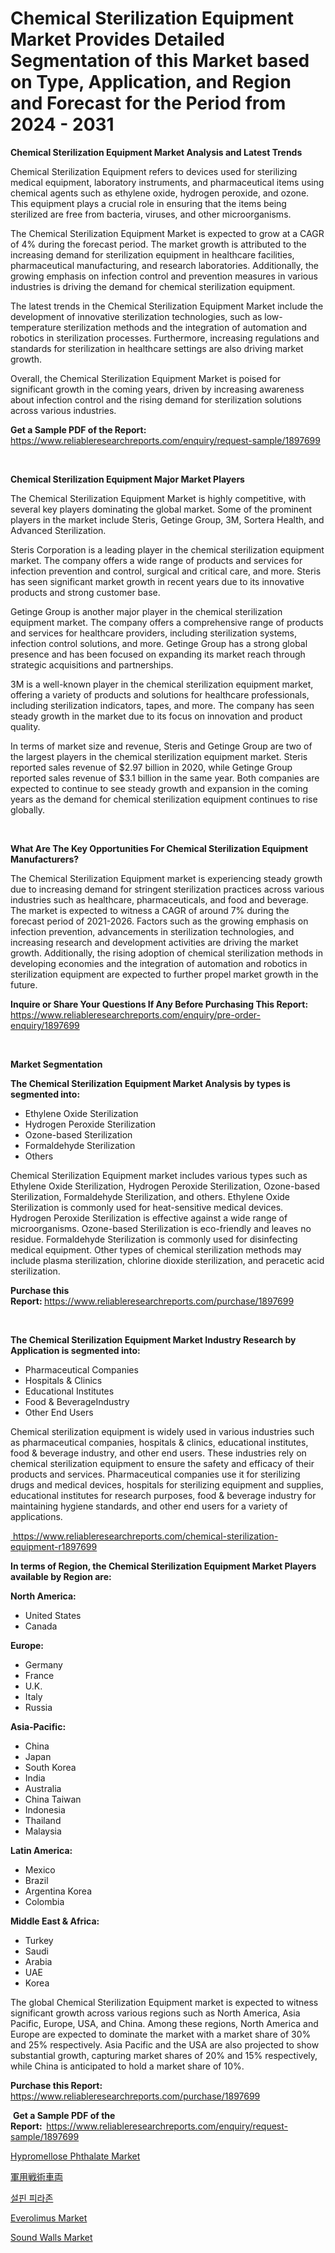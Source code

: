 <p><h1>Chemical Sterilization Equipment Market Provides Detailed Segmentation of this Market based on Type, Application, and Region and Forecast for the Period from 2024 - 2031</h1></p><p><strong>Chemical Sterilization Equipment Market Analysis and Latest Trends</strong></p>
<p><p>Chemical Sterilization Equipment refers to devices used for sterilizing medical equipment, laboratory instruments, and pharmaceutical items using chemical agents such as ethylene oxide, hydrogen peroxide, and ozone. This equipment plays a crucial role in ensuring that the items being sterilized are free from bacteria, viruses, and other microorganisms.</p><p>The Chemical Sterilization Equipment Market is expected to grow at a CAGR of 4% during the forecast period. The market growth is attributed to the increasing demand for sterilization equipment in healthcare facilities, pharmaceutical manufacturing, and research laboratories. Additionally, the growing emphasis on infection control and prevention measures in various industries is driving the demand for chemical sterilization equipment.</p><p>The latest trends in the Chemical Sterilization Equipment Market include the development of innovative sterilization technologies, such as low-temperature sterilization methods and the integration of automation and robotics in sterilization processes. Furthermore, increasing regulations and standards for sterilization in healthcare settings are also driving market growth.</p><p>Overall, the Chemical Sterilization Equipment Market is poised for significant growth in the coming years, driven by increasing awareness about infection control and the rising demand for sterilization solutions across various industries.</p></p>
<p><strong>Get a Sample PDF of the Report:&nbsp;</strong> <a href="https://www.reliableresearchreports.com/enquiry/request-sample/1897699">https://www.reliableresearchreports.com/enquiry/request-sample/1897699</a></p>
<p>&nbsp;</p>
<p><strong>Chemical Sterilization Equipment Major Market Players</strong></p>
<p><p>The Chemical Sterilization Equipment Market is highly competitive, with several key players dominating the global market. Some of the prominent players in the market include Steris, Getinge Group, 3M, Sortera Health, and Advanced Sterilization.</p><p>Steris Corporation is a leading player in the chemical sterilization equipment market. The company offers a wide range of products and services for infection prevention and control, surgical and critical care, and more. Steris has seen significant market growth in recent years due to its innovative products and strong customer base.</p><p>Getinge Group is another major player in the chemical sterilization equipment market. The company offers a comprehensive range of products and services for healthcare providers, including sterilization systems, infection control solutions, and more. Getinge Group has a strong global presence and has been focused on expanding its market reach through strategic acquisitions and partnerships.</p><p>3M is a well-known player in the chemical sterilization equipment market, offering a variety of products and solutions for healthcare professionals, including sterilization indicators, tapes, and more. The company has seen steady growth in the market due to its focus on innovation and product quality.</p><p>In terms of market size and revenue, Steris and Getinge Group are two of the largest players in the chemical sterilization equipment market. Steris reported sales revenue of $2.97 billion in 2020, while Getinge Group reported sales revenue of $3.1 billion in the same year. Both companies are expected to continue to see steady growth and expansion in the coming years as the demand for chemical sterilization equipment continues to rise globally.</p></p>
<p>&nbsp;</p>
<p><strong>What Are The Key Opportunities For Chemical Sterilization Equipment Manufacturers?</strong></p>
<p><p>The Chemical Sterilization Equipment market is experiencing steady growth due to increasing demand for stringent sterilization practices across various industries such as healthcare, pharmaceuticals, and food and beverage. The market is expected to witness a CAGR of around 7% during the forecast period of 2021-2026. Factors such as the growing emphasis on infection prevention, advancements in sterilization technologies, and increasing research and development activities are driving the market growth. Additionally, the rising adoption of chemical sterilization methods in developing economies and the integration of automation and robotics in sterilization equipment are expected to further propel market growth in the future.</p></p>
<p><strong>Inquire or Share Your Questions If Any Before Purchasing This Report:</strong> <a href="https://www.reliableresearchreports.com/enquiry/pre-order-enquiry/1897699">https://www.reliableresearchreports.com/enquiry/pre-order-enquiry/1897699</a></p>
<p>&nbsp;</p>
<p><strong>Market Segmentation</strong></p>
<p><strong>The Chemical Sterilization Equipment Market Analysis by types is segmented into:</strong></p>
<p><ul><li>Ethylene Oxide Sterilization</li><li>Hydrogen Peroxide Sterilization</li><li>Ozone-based Sterilization</li><li>Formaldehyde Sterilization</li><li>Others</li></ul></p>
<p><p>Chemical Sterilization Equipment market includes various types such as Ethylene Oxide Sterilization, Hydrogen Peroxide Sterilization, Ozone-based Sterilization, Formaldehyde Sterilization, and others. Ethylene Oxide Sterilization is commonly used for heat-sensitive medical devices. Hydrogen Peroxide Sterilization is effective against a wide range of microorganisms. Ozone-based Sterilization is eco-friendly and leaves no residue. Formaldehyde Sterilization is commonly used for disinfecting medical equipment. Other types of chemical sterilization methods may include plasma sterilization, chlorine dioxide sterilization, and peracetic acid sterilization.</p></p>
<p><strong>Purchase this Report:&nbsp;</strong><a href="https://www.reliableresearchreports.com/purchase/1897699">https://www.reliableresearchreports.com/purchase/1897699</a></p>
<p>&nbsp;</p>
<p><strong>The Chemical Sterilization Equipment Market Industry Research by Application is segmented into:</strong></p>
<p><ul><li>Pharmaceutical Companies</li><li>Hospitals & Clinics</li><li>Educational Institutes</li><li>Food & BeverageIndustry</li><li>Other End Users</li></ul></p>
<p><p>Chemical sterilization equipment is widely used in various industries such as pharmaceutical companies, hospitals & clinics, educational institutes, food & beverage industry, and other end users. These industries rely on chemical sterilization equipment to ensure the safety and efficacy of their products and services. Pharmaceutical companies use it for sterilizing drugs and medical devices, hospitals for sterilizing equipment and supplies, educational institutes for research purposes, food & beverage industry for maintaining hygiene standards, and other end users for a variety of applications.</p></p>
<p><a href="https://www.reliableresearchreports.com/chemical-sterilization-equipment-r1897699">&nbsp;https://www.reliableresearchreports.com/chemical-sterilization-equipment-r1897699</a></p>
<p><strong>In terms of Region, the Chemical Sterilization Equipment Market Players available by Region are:</strong></p>
<p>
    <p> <strong> North America: </strong>
        <ul>
            <li>United States</li>
            <li>Canada</li>
        </ul>
        </p> 
    <p> <strong> Europe: </strong>
        <ul>
            <li>Germany</li>
            <li>France</li>
            <li>U.K.</li>
            <li>Italy</li>
            <li>Russia</li>
        </ul>
        </p> 
    <p> <strong> Asia-Pacific: </strong>
        <ul>
            <li>China</li>
            <li>Japan</li>
            <li>South Korea</li>
            <li>India</li>
            <li>Australia</li>
            <li>China Taiwan</li>
            <li>Indonesia</li>
            <li>Thailand</li>
            <li>Malaysia</li>
        </ul>
        </p> 
    <p> <strong> Latin America: </strong>
        <ul>
            <li>Mexico</li>
            <li>Brazil</li>
            <li>Argentina Korea</li>
            <li>Colombia</li>
        </ul>
        </p> 
    <p> <strong> Middle East & Africa: </strong>
        <ul>
            <li>Turkey</li>
            <li>Saudi</li>
            <li>Arabia</li>
            <li>UAE</li>
            <li>Korea</li>
        </ul>
    </p>
    </p>
<p><p>The global Chemical Sterilization Equipment market is expected to witness significant growth across various regions such as North America, Asia Pacific, Europe, USA, and China. Among these regions, North America and Europe are expected to dominate the market with a market share of 30% and 25% respectively. Asia Pacific and the USA are also projected to show substantial growth, capturing market shares of 20% and 15% respectively, while China is anticipated to hold a market share of 10%.</p></p>
<p><strong>Purchase this Report: </strong><a href="https://www.reliableresearchreports.com/purchase/1897699">https://www.reliableresearchreports.com/purchase/1897699</a></p>
<p>&nbsp;<strong>Get a Sample PDF of the Report:&nbsp;&nbsp;</strong><a href="https://www.reliableresearchreports.com/enquiry/request-sample/1897699">https://www.reliableresearchreports.com/enquiry/request-sample/1897699</a></p>
<p><strong></strong></p>
<p><p><a href="https://issuu.com/reportprime-2/docs/hypromellose-phthalate-market-size-2030.pptx">Hypromellose Phthalate Market</a></p><p><a href="https://github.com/ihabdkwlxs948/Market-Research-Report-List-1/blob/main/529904021923.md">軍用戦術車両</a></p><p><a href="https://github.com/Hubertstyenger6685/Market-Research-Report-List-1/blob/main/869603220144.md">설핀 피라존</a></p><p><a href="https://github.com/guneycigdem35/Market-Research-Report-List-2/blob/main/everolimus-market.md">Everolimus Market</a></p><p><a href="https://issuu.com/reportprime-2/docs/sound-walls-market-size-2030.pptx">Sound Walls Market</a></p></p>